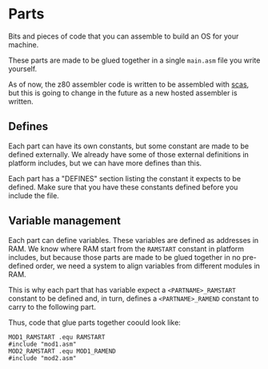 # Parts

Bits and pieces of code that you can assemble to build an OS for your machine.

These parts are made to be glued together in a single `main.asm` file you write
yourself.

As of now, the z80 assembler code is written to be assembled with [scas][scas],
but this is going to change in the future as a new hosted assembler is written.

## Defines

Each part can have its own constants, but some constant are made to be defined
externally. We already have some of those external definitions in platform
includes, but we can have more defines than this.

Each part has a "DEFINES" section listing the constant it expects to be defined.
Make sure that you have these constants defined before you include the file.

## Variable management

Each part can define variables. These variables are defined as addresses in
RAM. We know where RAM start from the `RAMSTART` constant in platform includes,
but because those parts are made to be glued together in no pre-defined order,
we need a system to align variables from different modules in RAM.

This is why each part that has variable expect a `<PARTNAME>_RAMSTART`
constant to be defined and, in turn, defines a `<PARTNAME>_RAMEND` constant to
carry to the following part.

Thus, code that glue parts together coould look like:

    MOD1_RAMSTART .equ RAMSTART
    #include "mod1.asm"
    MOD2_RAMSTART .equ MOD1_RAMEND
    #include "mod2.asm"

[scas]: https://github.com/KnightOS/scas
